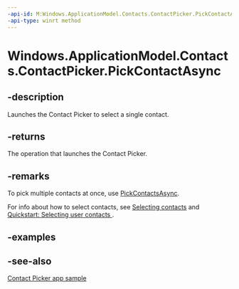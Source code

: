 ```yaml
---
-api-id: M:Windows.ApplicationModel.Contacts.ContactPicker.PickContactAsync
-api-type: winrt method
---
```


<!-- Method syntax
public Windows.Foundation.IAsyncOperation<Windows.ApplicationModel.Contacts.Contact> PickContactAsync()
-->

# Windows.ApplicationModel.Contacts.ContactPicker.PickContactAsync

## -description
Launches the Contact Picker to select a single contact.

## -returns
The operation that launches the Contact Picker.

## -remarks
To pick multiple contacts at once, use [PickContactsAsync](contactpicker_pickcontactsasync.md).

For info about how to select contacts, see [Selecting contacts](http://msdn.microsoft.com/library/35fedee6-2b0e-4391-84ba-5e9191d4e442) and [Quickstart: Selecting user contacts ](http://msdn.microsoft.com/library/1330470e-efd2-41e1-934e-08ec081ba3c2).

## -examples

## -see-also
[Contact Picker app sample](http://go.microsoft.com/fwlink/p/?linkid=231575)